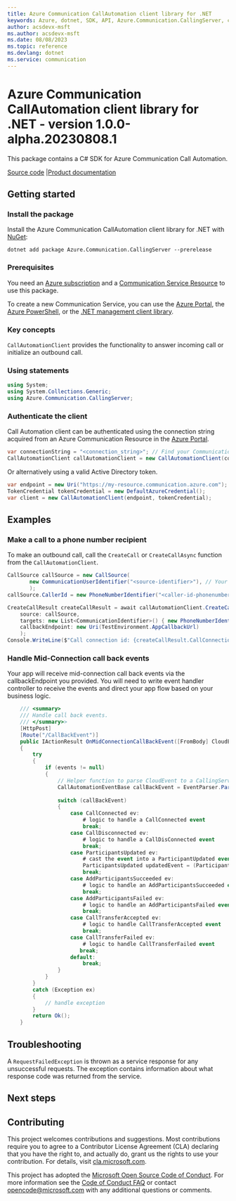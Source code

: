 ```yaml
---
title: Azure Communication CallAutomation client library for .NET
keywords: Azure, dotnet, SDK, API, Azure.Communication.CallingServer, communication
author: acsdevx-msft
ms.author: acsdevx-msft
ms.date: 08/08/2023
ms.topic: reference
ms.devlang: dotnet
ms.service: communication
---
```

# Azure Communication CallAutomation client library for .NET - version 1.0.0-alpha.20230808.1 


This package contains a C# SDK for Azure Communication Call Automation.

[Source code][source] |[Product documentation][product_docs]
## Getting started

### Install the package
Install the Azure Communication CallAutomation client library for .NET with [NuGet][nuget]:

```dotnetcli
dotnet add package Azure.Communication.CallingServer --prerelease
``` 

### Prerequisites
You need an [Azure subscription][azure_sub] and a [Communication Service Resource][communication_resource_docs] to use this package.

To create a new Communication Service, you can use the [Azure Portal][communication_resource_create_portal], the [Azure PowerShell][communication_resource_create_power_shell], or the [.NET management client library][communication_resource_create_net].

### Key concepts
`CallAutomationClient` provides the functionality to answer incoming call or initialize an outbound call.

### Using statements
```C#
using System;
using System.Collections.Generic;
using Azure.Communication.CallingServer;
```

### Authenticate the client
Call Automation client can be authenticated using the connection string acquired from an Azure Communication Resource in the [Azure Portal][azure_portal].

```C#
var connectionString = "<connection_string>"; // Find your Communication Services resource in the Azure portal
CallAutomationClient callAutomationClient = new CallAutomationClient(connectionString);
```

Or alternatively using a valid Active Directory token.
```C#
var endpoint = new Uri("https://my-resource.communication.azure.com");
TokenCredential tokenCredential = new DefaultAzureCredential();
var client = new CallAutomationClient(endpoint, tokenCredential);
```

## Examples
### Make a call to a phone number recipient
To make an outbound call, call the `CreateCall` or `CreateCallAsync` function from the `CallAutomationClient`.
```C#
CallSource callSource = new CallSource(
       new CommunicationUserIdentifier("<source-identifier>"), // Your Azure Communication Resource Guid Id used to make a Call
       );
callSource.CallerId = new PhoneNumberIdentifier("<caller-id-phonenumber>") // E.164 formatted phone number that's associated to your Azure Communication Resource
```
```C#
CreateCallResult createCallResult = await callAutomationClient.CreateCallAsync(
    source: callSource,
    targets: new List<CommunicationIdentifier>() { new PhoneNumberIdentifier("<targets-phone-number>") }, // E.164 formatted recipient phone number
    callbackEndpoint: new Uri(TestEnvironment.AppCallbackUrl)
    );
Console.WriteLine($"Call connection id: {createCallResult.CallConnectionProperties.CallConnectionId}");
```

### Handle Mid-Connection call back events
Your app will receive mid-connection call back events via the callbackEndpoint you provided. You will need to write event handler controller to receive the events and direct your app flow based on your business logic.
```C#
    /// <summary>
    /// Handle call back events.
    /// </summary>>
    [HttpPost]
    [Route("/CallBackEvent")]
    public IActionResult OnMidConnectionCallBackEvent([FromBody] CloudEvent[] events)
    {
        try
        {
            if (events != null)
            {
                // Helper function to parse CloudEvent to a CallingServer event.
                CallAutomationEventBase callBackEvent = EventParser.Parse(events.FirstOrDefault());
            
                switch (callBackEvent)
                {
                    case CallConnected ev:
                        # logic to handle a CallConnected event
                        break;
                    case CallDisconnected ev:
                        # logic to handle a CallDisConnected event
                        break;
                    case ParticipantsUpdated ev:
                        # cast the event into a ParticipantUpdated event and do something with it. Eg. iterate through the participants
                        ParticipantsUpdated updatedEvent = (ParticipantsUpdated)ev;
                        break;
                    case AddParticipantsSucceeded ev:
                        # logic to handle an AddParticipantsSucceeded event
                        break;
                    case AddParticipantsFailed ev:
                        # logic to handle an AddParticipantsFailed event
                        break;
                    case CallTransferAccepted ev:
                        # logic to handle CallTransferAccepted event
                        break;
                    case CallTransferFailed ev:
                        # logic to handle CallTransferFailed event
                       break;
                    default:
                        break;
                }
            }
        }
        catch (Exception ex)
        {
            // handle exception
        }
        return Ok();
    }
```

## Troubleshooting
A `RequestFailedException` is thrown as a service response for any unsuccessful requests. The exception contains information about what response code was returned from the service.

## Next steps

## Contributing
This project welcomes contributions and suggestions. Most contributions require you to agree to a Contributor License Agreement (CLA) declaring that you have the right to, and actually do, grant us the rights to use your contribution. For details, visit [cla.microsoft.com][cla].

This project has adopted the [Microsoft Open Source Code of Conduct][coc]. For more information see the [Code of Conduct FAQ][coc_faq] or contact [opencode@microsoft.com][coc_contact] with any additional questions or comments.

<!-- LINKS -->
[azure_sub]: https://azure.microsoft.com/free/dotnet/
[azure_portal]: https://portal.azure.com
[cla]: https://cla.microsoft.com
[coc]: https://opensource.microsoft.com/codeofconduct/
[coc_faq]: https://opensource.microsoft.com/codeofconduct/faq/
[coc_contact]: mailto:opencode@microsoft.com
[communication_resource_docs]: /azure/communication-services/quickstarts/create-communication-resource?tabs=windows&pivots=platform-azp
[communication_resource_create_portal]:  /azure/communication-services/quickstarts/create-communication-resource?tabs=windows&pivots=platform-azp
[communication_resource_create_power_shell]: /powershell/module/az.communication/new-azcommunicationservice
[communication_resource_create_net]: /azure/communication-services/quickstarts/create-communication-resource?tabs=windows&pivots=platform-net
[product_docs]: /azure/communication-services/overview
[nuget]: https://www.nuget.org/
[source]: https://github.com/Azure/azure-sdk-for-net/tree/a20e269162fa88a43e5ba0e5bb28f2e76c74a484/sdk/communication/Azure.Communication.CallingServer/src

